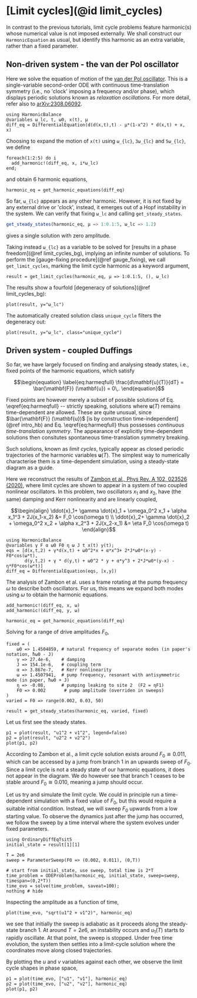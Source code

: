 # [Limit cycles](@id limit_cycles)

In contrast to the previous tutorials, limit cycle problems feature harmonic(s) whose numerical value is not imposed externally. We shall construct our `HarmonicEquation` as usual, but identify this harmonic as an extra variable, rather than a fixed parameter.

## Non-driven system - the van der Pol oscillator

Here we solve the equation of motion of the [van der Pol oscillator](https://en.wikipedia.org/wiki/Van_der_Pol_oscillator). This is a single-variable second-order ODE with continuous time-translation symmetry (i.e., no 'clock' imposing a frequency and/or phase), which displays periodic solutions known as _relaxation oscillations_. For more detail, refer also to [arXiv:2308.06092](https://arxiv.org/abs/2308.06092).
```@example lc
using HarmonicBalance
@variables ω_lc, t, ω0, x(t), μ
diff_eq = DifferentialEquation(d(d(x,t),t) - μ*(1-x^2) * d(x,t) + x, x)
```
Choosing to expand the motion of ``x(t)`` using ``ω_{lc}``, ``3ω_{lc}`` and ``5ω_{lc}``, we define
```@example lc
foreach(1:2:5) do i
  add_harmonic!(diff_eq, x, i*ω_lc)
end;
```
and obtain 6 harmonic equations,
```@example lc
harmonic_eq = get_harmonic_equations(diff_eq)
```
So far, ``ω_{lc}`` appears as any other harmonic. However, it is not fixed by any external drive or 'clock', instead, it emerges out of a Hopf instability in the system. We can verify that fixing `ω_lc` and calling `get_steady_states`.
```julia
get_steady_states(harmonic_eq, μ => 1:0.1:5, ω_lc => 1.2)
```
gives a single solution with zero amplitude.

Taking instead ``ω_{lc}`` as a variable to be solved for [results in a phase freedom](@ref limit_cycles_bg), implying an infinite number of solutions. To perform the [gauge-fixing procedure](@ref gauge_fixing), we call `get_limit_cycles`, marking the limit cycle harmonic as a keyword argument,
```@example lc
result = get_limit_cycles(harmonic_eq, μ => 1:0.1:5, (), ω_lc)
```
The results show a fourfold [degeneracy of solutions](@ref limit_cycles_bg):
```@example lc
plot(result, y="ω_lc")
```
 The automatically created solution class `unique_cycle` filters the degeneracy out:
```@example lc
plot(result, y="ω_lc", class="unique_cycle")
```

## Driven system - coupled Duffings
So far, we have largely focused on finding and analysing steady states, i.e., fixed points of the harmonic equations, which satisfy
```math
\begin{equation} \label{eq:harmeqfull}
\frac{d\mathbf{u}(T)}{dT}  = \bar{\mathbf{F}} (\mathbf{u}) = 0\,.
\end{equation}
```

Fixed points are however merely a subset of possible solutions of Eq. \eqref{eq:harmeqfull} -- strictly speaking, solutions where $\mathbf{u}(T)$ remains time-dependent are allowed. These are quite unusual, since $\bar{\mathbf{F}} (\mathbf{u})$ [is by construction time-independent](@ref intro_hb) and Eq. \eqref{eq:harmeqfull} thus possesses _continuous time-translation symmetry_. The appearance of explicitly time-dependent solutions then consitutes spontaneous time-translation symmetry breaking.

Such solutions, known as _limit cycles_, typically appear as closed periodic trajectories of the harmonic variables $\mathbf{u}(T)$. The simplest way to numerically characterise them is a time-dependent simulation, using a steady-state diagram as a guide.

Here we reconstruct the results of [Zambon et al., Phys Rev. A 102, 023526 (2020)](https://journals.aps.org/pra/abstract/10.1103/PhysRevA.102.023526), where limit cycles are shown to appear in a system of two coupled nonlinear oscillators. In this problem, two oscillators $x_1$ and $x_2$, have (the same) damping and Kerr nonlinearity and are linearly coupled,

```math
\begin{align}
\ddot{x}_1+ \gamma \dot{x}_1 + \omega_0^2 x_1 + \alpha x_1^3 + 2J(x_1-x_2) &= F_0 \cos(\omega t) \\
\ddot{x}_2+ \gamma \dot{x}_2 + \omega_0^2 x_2 + \alpha x_2^3 + 2J(x_2-x_1) &= \eta F_0 \cos(\omega t)
\end{align}
```
```@example lc
using HarmonicBalance
@variables γ F α ω0 F0 η ω J t x(t) y(t);
eqs = [d(x,t,2) + γ*d(x,t) + ω0^2*x + α*x^3+ 2*J*ω0*(x-y) - F0*cos(ω*t),
       d(y,t,2) + γ * d(y,t) + ω0^2 * y + α*y^3 + 2*J*ω0*(y-x) - η*F0*cos(ω*t)]
diff_eq = DifferentialEquation(eqs, [x,y])
```

The analysis of Zambon et al. uses a frame rotating at the pump frequency $\omega$ to describe both oscillators. For us, this means we expand both modes using $\omega$ to obtain the harmonic equations.
```@example lc
add_harmonic!(diff_eq, x, ω)
add_harmonic!(diff_eq, y, ω)

harmonic_eq = get_harmonic_equations(diff_eq)
```
Solving for a range of drive amplitudes $F_0$,
```@example lc
fixed = (
    ω0 => 1.4504859, # natural frequency of separate modes (in paper's notation, ħω0 - J)
    γ => 27.4e-6,    # damping
    J => 154.1e-6,   # coupling term
    α => 3.867e-7,   # Kerr nonlinearity
    ω => 1.4507941,  # pump frequency, resonant with antisymmetric mode (in paper, ħω0 + J)
    η => -0.08,      # pumping leaking to site 2  (F2 = ηF1)
    F0 => 0.002       # pump amplitude (overriden in sweeps)
)
varied = F0 => range(0.002, 0.03, 50)

result = get_steady_states(harmonic_eq, varied, fixed)
```

Let us first see the steady states.
```@example lc
p1 = plot(result, "u1^2 + v1^2", legend=false)
p2 = plot(result, "u2^2 + v2^2")
plot(p1, p2)
```

According to Zambon et al., a limit cycle solution exists around $F_0 \cong 0.011$, which can be accessed by a jump from branch 1 in an upwards sweep of $F_0$. Since a limit cycle is not a steady state of our harmonic equations, it does not appear in the diagram. We do however see that branch 1 ceases to be stable around $F_0 \cong 0.010$, meaning a jump should occur.

Let us try and simulate the limit cycle. We could in principle run a time-dependent simulation with a fixed value of $F_0$, but this would require a suitable initial condition. Instead, we will sweep $F_0$ upwards from a low starting value. To observe the dynamics just after the jump has occurred, we follow the sweep by a time interval where the system evolves under fixed parameters.
```@example lc
using OrdinaryDiffEqTsit5
initial_state = result[1][1]

T = 2e6
sweep = ParameterSweep(F0 => (0.002, 0.011), (0,T))

# start from initial_state, use sweep, total time is 2*T
time_problem = ODEProblem(harmonic_eq, initial_state, sweep=sweep, timespan=(0,2*T))
time_evo = solve(time_problem, saveat=100);
nothing # hide
```
Inspecting the amplitude as a function of time,
```@example lc
plot(time_evo, "sqrt(u1^2 + v1^2)", harmonic_eq)
```

we see that initially the sweep is adiabatic as it proceeds along the steady-state branch 1. At around $T = 2e6$, an instability occurs and $u_1(T)$ starts to rapidly oscillate. At that point, the sweep is stopped. Under free time evolution, the system then settles into a limit-cycle solution where the coordinates move along closed trajectories.

By plotting the $u$ and $v$ variables against each other, we observe the limit cycle shapes in phase space,
```@example lc
p1 = plot(time_evo, ["u1", "v1"], harmonic_eq)
p2 = plot(time_evo, ["u2", "v2"], harmonic_eq)
plot(p1, p2)
```

